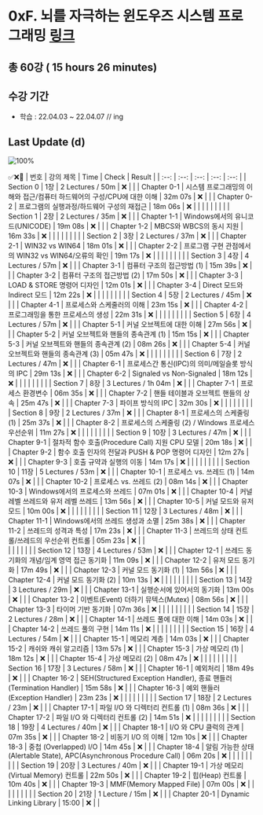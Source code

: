 # 0xF. 뇌를 자극하는 윈도우즈 시스템 프로그래밍 [링크](https://www.inflearn.com/course/%EC%8B%9C%EC%8A%A4%ED%85%9C-%ED%94%84%EB%A1%9C%EA%B7%B8%EB%9E%98%EB%B0%8D)

## 총 60강 ( 15 hours 26 minutes)

## 수강 기간 
- 학습          : 22.04.03 ~ 22.04.07 // ing

## Last Update (d)    

![100%](https://progress-bar.dev/8/?scale=60&title=progress&width=500&color=babaca&suffix=/60)

✅❌:hammer:
| 번호 | 강의 제목 | Time | Check | Result |
| :--: | :--: | :--: | :--: | :--: |
| Section 0 | 1장 | 2 Lectures / 50m | ❌ |  |
| Chapter 0-1 | 시스템 프로그래밍의 이해와 접근/컴퓨터 하드웨어의 구성/CPU에 대한 이해 | 32m 07s | ❌ | |
| Chapter 0-2 | 프로그램의 실행과정/하드웨어 구성의 재접근 | 18m 06s | ❌ | |
| | | | | |
| Section 1 | 2장 | 2 Lectures / 35m | ❌ | |
| Chapter 1-1 | Windows에서의 유니코드(UNICODE) | 19m 08s | ❌ | | 
| Chapter 1-2 | MBCS와 WBCS의 동시 지원 | 16m 33s | ❌ | | 
| | | | | |
| Section 2 | 3장 | 2 Lectures / 37m | ❌ | |
| Chapter 2-1 | WIN32 vs WIN64 | 18m 01s | ❌ | | 
| Chapter 2-2 | 프로그램 구현 관점에서의 WIN32 vs WIN64/오류의 확인 | 19m 17s | ❌ | |
| | | | | |
| Section 3 | 4장 | 4 Lectures / 57m | ❌ | |
| Chapter 3-1 | 컴퓨터 구조의 접근방법 (1) | 15m 39s | ❌ | | 
| Chapter 3-2 | 컴퓨터 구조의 접근방법 (2) | 17m 50s | ❌ | |
| Chapter 3-3 | LOAD & STORE 명령어 디자인 | 12m 01s | ❌ | | 
| Chapter 3-4 | Direct 모드와 Indirect 모드 | 12m 22s | ❌ | | 
| | | | | |
| Section 4 | 5장 | 2 Lectures / 45m | ❌ | | 
| Chapter 4-1 | 프로세스와 스케줄러의 이해 | 23m 15s | ❌ | | 
| Chapter 4-2 | 프로그래밍을 통한 프로세스의 생성 | 22m 31s | ❌ | | 
| | | | | |
| Section 5 | 6장 | 4 Lectures / 57m | ❌ | | 
| Chapter 5-1 | 커널 오브젝트에 대한 이해 | 27m 56s | ❌ | | 
| Chapter 5-2 | 커널 오브젝트와 핸들의 종속관계 (1) | 15m 15s | ❌ | | 
| Chapter 5-3 | 커널 오브젝트와 핸들의 종속관계 (2) | 08m 26s | ❌ | | 
| Chapter 5-4 | 커널 오브젝트와 핸들의 종속관계 (3) | 05m 47s | ❌ | | 
| | | | | |
| Section 6 | 7장 | 2 Lectures / 47m | ❌ | | 
| Chapter 6-1 | 프로세스간 통신(IPC)의 의미/메일슬롯 방식의 IPC | 29m 13s | ❌ | | 
| Chapter 6-2 | Signaled vs Non-Signaled | 18m 12s | ❌ | | 
| | | | | |
| Section 7 | 8장 | 3 Lectures / 1h 04m | ❌ | | 
| Chapter 7-1 | 프로세스 환경변수 | 06m 35s | ❌ | | 
| Chapter 7-2 | 핸들 테이블과 오브젝트 핸들의 상속 | 25m 47s | ❌ | | 
| Chapter 7-3 | 파이프 방식의 IPC | 32m 30s | ❌ | | 
| | | | | |
| Section 8 | 9장 | 2 Lectures / 37m | ❌ | | 
| Chapter 8-1 | 프로세스의 스케줄링 (1) | 25m 37s | ❌ | | 
| Chapter 8-2 | 프로세스의 스케줄링 (2) / Windows 프로세스 우선순위 | 11m 27s | ❌ | | 
| | | | | |
| Section 9 | 10장 | 3 Lectures / 47m | ❌ | | 
| Chapter 9-1 | 절차적 함수 호출(Procedure Call) 지원 CPU 모델 | 20m 18s | ❌ | | 
| Chapter 9-2 | 함수 호출 인자의 전달과 PUSH & POP 명령어 디자인 | 12m 27s | ❌ | | 
| Chapter 9-3 | 호출 규약과 실행의 이동 | 14m 17s | ❌ | | 
| | | | | |
| Section 10 | 11장 | 5 Lectures / 53m | ❌ | | 
| Chapter 10-1 | 프로세스 vs. 쓰레드 (1) | 14m 07s | ❌ | | 
| Chapter 10-2 | 프로세스 vs. 쓰레드 (2) | 08m 14s | ❌ | | 
| Chapter 10-3 | Windows에서의 프로세스와 쓰레드 | 07m 01s | ❌ | | 
| Chapter 10-4 | 커널 레벨 쓰레드와 유저 레벨 쓰레드 | 13m 56s | ❌ | | 
| Chapter 10-5 | 커널 모드와 유저 모드 | 10m 00s | ❌ | | 
| | | | | |
| Section 11 | 12장 | 3 Lectures / 48m | ❌ | | 
| Chapter 11-1 | Windows에서의 쓰레드 생성과 소멸 | 25m 38s | ❌ | | 
| Chapter 11-2 | 쓰레드의 성격과 특성 | 17m 23s | ❌ | | 
| Chapter 11-3 | 쓰레드의 상태 컨트롤/쓰레드의 우선순위 컨트롤 | 05m 23s | ❌ | |  
| | | | | |
| Section 12 | 13장 | 4 Lectures / 53m | ❌ | | 
| Chapter 12-1 | 쓰레드 동기화의 개념/임계 영역 접근 동기화 | 11m 09s | ❌ | | 
| Chapter 12-2 | 유저 모드 동기화 | 17m 49s | ❌ | | 
| Chapter 12-3 | 커널 모드 동기화 (1) | 13m 56s | ❌ | | 
| Chapter 12-4 | 커널 모드 동기화 (2) | 10m 13s | ❌ | | 
| | | | | |
| Section 13 | 14장 | 3 Lectures / 29m | ❌ | | 
| Chapter 13-1 | 실행순서에 있어서의 동기화 | 13m 00s | ❌ | | 
| Chapter 13-2 | 이벤트(Event) 더하기 뮤텍스(Mutex) | 08m 56s | ❌ | | 
| Chapter 13-3 | 타이머 기반 동기화 | 07m 36s | ❌ | | 
| | | | | |
| Section 14 | 15장 | 2 Lectures / 28m | ❌ | | 
| Chapter 14-1 | 쓰레드 풀에 대한 이해 | 14m 03s | ❌ | | 
| Chapter 14-2 | 쓰레드 풀의 구현 | 14m 11s | ❌ | | 
| | | | | |
| Section 15 | 16장 | 4 Lectures / 54m | ❌ | | 
| Chapter 15-1 | 메모리 계층 | 14m 03s | ❌ | | 
| Chapter 15-2 | 캐쉬와 캐쉬 알고리즘 | 13m 57s | ❌ | | 
| Chapter 15-3 | 가상 메모리 (1) | 18m 12s | ❌ | | 
| Chapter 15-4 | 가상 메모리 (2) | 08m 47s | ❌ | | 
| | | | | |
| Section 16 | 17장 | 3 Lectures / 58m | ❌ | | 
| Chapter 16-1 | 예외처리 | 18m 49s | ❌ | | 
| Chapter 16-2 | SEH(Structured Exception Handler), 종료 핸들러(Termination Handler) | 15m 58s | ❌ | | 
| Chapter 16-3 | 예외 핸들러 (Exception Handler) | 23m 23s | ❌ | | 
| | | | | |
| Section 17 | 18장 | 2 Lectures / 23m | ❌ | | 
| Chapter 17-1 | 파일 I/O 와 디렉터리 컨트롤 (1) | 08m 36s | ❌ | | 
| Chapter 17-2 | 파일 I/O 와 디렉터리 컨트롤 (2) | 14m 51s | ❌ | | 
| | | | | |
| Section 18 | 19장 | 4 Lectures / 40m | ❌ | | 
| Chapter 18-1 | I/O 와 CPU 클럭의 관계 | 07m 35s | ❌ | | 
| Chapter 18-2 | 비동기 I/O 의 이해 | 12m 10s | ❌ | | 
| Chapter 18-3 | 중첩 (Overlapped) I/O | 14m 45s | ❌ | | 
| Chapter 18-4 | 알림 가능한 상태(Alertable State), APC(Asynchronous Procedure Call) | 06m 20s | ❌ | | 
| | | | | |
| Section 19 | 20장 | 3 Lectures / 40m | ❌ | | 
| Chapter 19-1 | 가상 메모리(Virtual Memory) 컨트롤 | 22m 50s | ❌ | | 
| Chapter 19-2 | 힙(Heap) 컨트롤 | 10m 40s | ❌ | | 
| Chapter 19-3 | MMF(Memory Mapped File) | 07m 00s | ❌ | | 
| | | | | |
| Section 20 | 21장 | 1 Lecture / 15m | ❌ | | 
| Chapter 20-1 | Dynamic Linking Library | 15:00 | ❌ | | 

